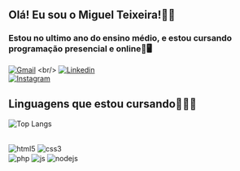 

## Olá! Eu sou o Miguel Teixeira!✌🏿
### Estou no ultimo ano do ensino médio, e estou cursando programação presencial e online📒🖥️

[![Gmail](https://img.shields.io/badge/Gmail-D14836?style=for-the-badge&logo=gmail&logoColor=white)]([https://mail.google.com/mail/u/0/?tab=rm&ogbl#inbox?compose=CllgCKCGlsnDwhdQqbgqgSHWVgghvbdqLjrCmnCZSQhHMgHTGMGLrnQkFfrrNqbXWZwhJRMFRkLbr(https://criarmeulink.com.br/u/1708375191)(https://criarmeulink.com.br/u/1708375390)) <br/>
[![Linkedin](https://img.shields.io/badge/LinkedIn-0077B5?style=for-the-badge&logo=linkedin&logoColor=white)](https://www.linkedin.com/in/miguel-franco-708988295/)<br/>
[![Instagram](https://img.shields.io/badge/Instagram-E4405F?style=for-the-badge&logo=instagram&logoColor=white)](https://www.instagram.com/m.teixeiraa07/)

## Linguagens que estou cursando🧑🏽‍💻

![Top Langs](https://github-readme-stats.vercel.app/api/top-langs/?username=Miguel170307&show_icons=true&theme=dracula)

<div style="display: inline_block"> <br/>
    <img align="center" alt="html5" src="https://img.shields.io/badge/HTML5-E34F26?style=for-the-badge&logo=html5&logoColor=white">
    <img align="center" alt="css3" src="https://img.shields.io/badge/CSS3-1572B6?style=for-the-badge&logo=css3&logoColor=white"><br/>
<img align="center" alt="php" src="https://img.shields.io/badge/PHP-777BB4?style=for-the-badge&logo=php&logoColor=white">   
<img align="center" alt="js" src="https://img.shields.io/badge/JavaScript-F7DF1E?style=for-the-badge&logo=javascript&logoColor=black">
<img align="center" alt="nodejs" src="https://img.shields.io/badge/Node.js-43853D?style=for-the-badge&logo=node.js&logoColor=white">
</div>













